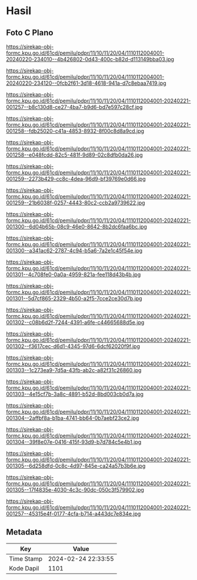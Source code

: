 # Hasil

## Foto C Plano

https://sirekap-obj-formc.kpu.go.id/61cd/pemilu/pdpr/11/10/11/20/04/1110112004001-20240220-234010--4b426802-0d43-400c-b82d-d113149bba03.jpg

https://sirekap-obj-formc.kpu.go.id/61cd/pemilu/pdpr/11/10/11/20/04/1110112004001-20240220-234120--0fcb2f61-3d18-4618-941a-d7c8ebaa7419.jpg

https://sirekap-obj-formc.kpu.go.id/61cd/pemilu/pdpr/11/10/11/20/04/1110112004001-20240221-001257--b8c130d8-ce27-4ba7-b9d6-bd7e597c28cf.jpg

https://sirekap-obj-formc.kpu.go.id/61cd/pemilu/pdpr/11/10/11/20/04/1110112004001-20240221-001258--fdb25020-c41a-4853-8932-8f00c8d8a9cd.jpg

https://sirekap-obj-formc.kpu.go.id/61cd/pemilu/pdpr/11/10/11/20/04/1110112004001-20240221-001258--e048fcdd-82c5-481f-9d89-02c8dfb0da26.jpg

https://sirekap-obj-formc.kpu.go.id/61cd/pemilu/pdpr/11/10/11/20/04/1110112004001-20240221-001259--2273b429-cc8c-4dea-96d9-bf39769e0d66.jpg

https://sirekap-obj-formc.kpu.go.id/61cd/pemilu/pdpr/11/10/11/20/04/1110112004001-20240221-001259--21b6038f-0257-4443-80c2-ccb2a9739622.jpg

https://sirekap-obj-formc.kpu.go.id/61cd/pemilu/pdpr/11/10/11/20/04/1110112004001-20240221-001300--6d04b65b-08c9-46e0-8642-8b2dc6faa6bc.jpg

https://sirekap-obj-formc.kpu.go.id/61cd/pemilu/pdpr/11/10/11/20/04/1110112004001-20240221-001300--a341ac62-2787-4c94-b5a6-7a2e1c45f54e.jpg

https://sirekap-obj-formc.kpu.go.id/61cd/pemilu/pdpr/11/10/11/20/04/1110112004001-20240221-001301--4c708fe0-0a0a-4959-821a-fee118d43b4b.jpg

https://sirekap-obj-formc.kpu.go.id/61cd/pemilu/pdpr/11/10/11/20/04/1110112004001-20240221-001301--5d7cf865-2329-4b50-a2f5-7cce2ce30d7b.jpg

https://sirekap-obj-formc.kpu.go.id/61cd/pemilu/pdpr/11/10/11/20/04/1110112004001-20240221-001302--c08b6d2f-7244-4391-a6fe-c44665688d5e.jpg

https://sirekap-obj-formc.kpu.go.id/61cd/pemilu/pdpr/11/10/11/20/04/1110112004001-20240221-001302--f3617cec-d6d1-4345-97d6-6dcf62020f9f.jpg

https://sirekap-obj-formc.kpu.go.id/61cd/pemilu/pdpr/11/10/11/20/04/1110112004001-20240221-001303--1c273ea9-7d5a-43fb-ab2c-a82f31c26860.jpg

https://sirekap-obj-formc.kpu.go.id/61cd/pemilu/pdpr/11/10/11/20/04/1110112004001-20240221-001303--4e15cf7b-3a8c-4891-b52d-8bd003cb0d7a.jpg

https://sirekap-obj-formc.kpu.go.id/61cd/pemilu/pdpr/11/10/11/20/04/1110112004001-20240221-001304--2affbf8a-b1ba-4741-bb64-0b7aebf23ce2.jpg

https://sirekap-obj-formc.kpu.go.id/61cd/pemilu/pdpr/11/10/11/20/04/1110112004001-20240221-001304--39f8e07e-0416-415f-93d9-b7d784c5e4b1.jpg

https://sirekap-obj-formc.kpu.go.id/61cd/pemilu/pdpr/11/10/11/20/04/1110112004001-20240221-001305--6d258dfd-0c8c-4d97-845e-ca24a57b3b6e.jpg

https://sirekap-obj-formc.kpu.go.id/61cd/pemilu/pdpr/11/10/11/20/04/1110112004001-20240221-001305--17f4835e-4030-4c3c-90dc-050c3f579902.jpg

https://sirekap-obj-formc.kpu.go.id/61cd/pemilu/pdpr/11/10/11/20/04/1110112004001-20240221-001257--45315e4f-0177-4cfa-b714-a443dc7e834e.jpg


## Metadata

| Key        | Value               |
| ---------- | ------------------- |
| Time Stamp | 2024-02-24 22:33:55 |
| Kode Dapil | 1101                |



